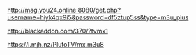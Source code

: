 http://mag.you24.online:8080/get.php?username=hiyk4qx9i5&password=df5ztup5ss&type=m3u_plus


http://blackaddon.com/370/?tvmx1


https://i.mjh.nz/PlutoTV/mx.m3u8

